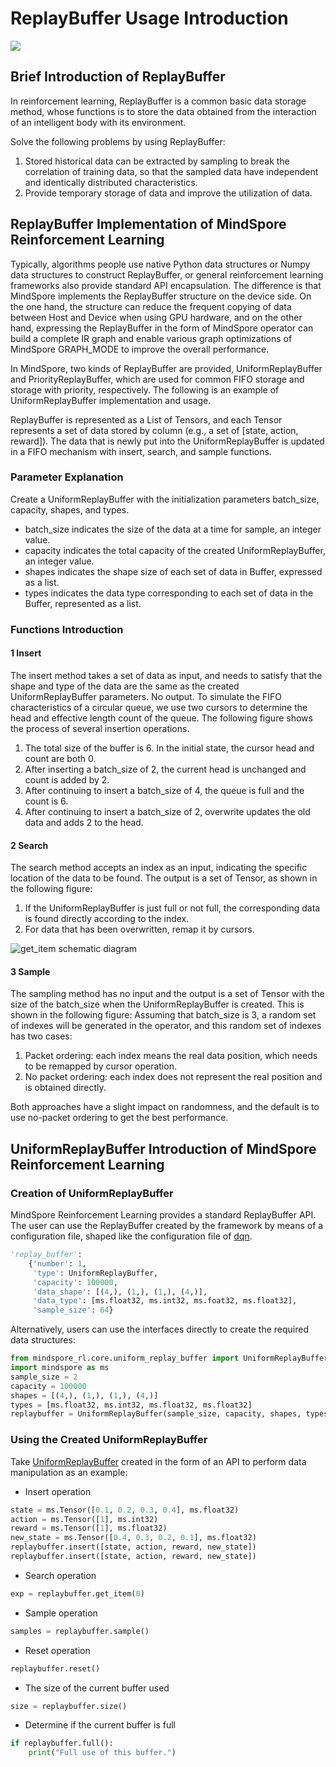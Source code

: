# ReplayBuffer Usage Introduction

<a href="https://gitee.com/mindspore/docs/blob/master/docs/reinforcement/docs/source_en/replaybuffer.md" target="_blank"><img src="https://mindspore-website.obs.cn-north-4.myhuaweicloud.com/website-images/master/resource/_static/logo_source_en.png"></a>

## Brief Introduction of ReplayBuffer

In reinforcement learning, ReplayBuffer is a common basic data storage method, whose functions is to store the data obtained from the interaction of an intelligent body with its environment.

Solve the following problems by using ReplayBuffer:

1. Stored historical data can be extracted by sampling to break the correlation of training data, so that the sampled data have independent and identically distributed characteristics.
2. Provide temporary storage of data and improve the utilization of data.

## ReplayBuffer Implementation of MindSpore Reinforcement Learning

Typically, algorithms people use native Python data structures or Numpy data structures to construct ReplayBuffer, or general reinforcement learning frameworks also provide standard API encapsulation. The difference is that MindSpore implements the ReplayBuffer structure on the device side. On the one hand, the structure can reduce the frequent copying of data between Host and Device when using GPU hardware, and on the other hand, expressing the ReplayBuffer in the form of MindSpore operator can build a complete IR graph and enable various graph optimizations of MindSpore GRAPH_MODE to improve the overall performance.

In MindSpore, two kinds of ReplayBuffer are provided, UniformReplayBuffer and PriorityReplayBuffer, which are used for common FIFO storage and storage with priority, respectively. The following is an example of UniformReplayBuffer implementation and usage.

ReplayBuffer is represented as a List of Tensors, and each Tensor represents a set of data stored by column (e.g., a set of [state, action, reward]). The data that is newly put into the UniformReplayBuffer is updated in a FIFO mechanism with insert, search, and sample functions.

### Parameter Explanation

Create a UniformReplayBuffer with the initialization parameters batch_size, capacity, shapes, and types.

* batch_size indicates the size of the data at a time for sample, an integer value.
* capacity indicates the total capacity of the created UniformReplayBuffer, an integer value.
* shapes indicates the shape size of each set of data in Buffer, expressed as a list.
* types indicates the data type corresponding to each set of data in the Buffer, represented as a list.

### Functions Introduction

#### 1 Insert

The insert method takes a set of data as input, and needs to satisfy that the shape and type of the data are the same as the created UniformReplayBuffer parameters. No output.
To simulate the FIFO characteristics of a circular queue, we use two cursors to determine the head and effective length count of the queue. The following figure shows the process of several insertion operations.

1. The total size of the buffer is 6. In the initial state, the cursor head and count are both 0.
2. After inserting a batch_size of 2, the current head is unchanged and count is added by 2.
3. After continuing to insert a batch_size of 4, the queue is full and the count is 6.
4. After continuing to insert a batch_size of 2, overwrite updates the old data and adds 2 to the head.

#### 2 Search

The search method accepts an index as an input, indicating the specific location of the data to be found. The output is a set of Tensor, as shown in the following figure:

1. If the UniformReplayBuffer is just full or not full, the corresponding data is found directly according to the index.
2. For data that has been overwritten, remap it by cursors.

![get_item schematic diagram](https://gitee.com/mindspore/docs/blob/master/docs/reinforcement/docs/source_zh_cn/images/get.png)

#### 3 Sample

The sampling method has no input and the output is a set of Tensor with the size of the batch_size when the UniformReplayBuffer is created. This is shown in the following figure:
Assuming that batch_size is 3, a random set of indexes will be generated in the operator, and this random set of indexes has two cases:

1. Packet ordering: each index means the real data position, which needs to be remapped by cursor operation.
2. No packet ordering: each index does not represent the real position and is obtained directly.

Both approaches have a slight impact on randomness, and the default is to use no-packet ordering to get the best performance.

## UniformReplayBuffer Introduction of MindSpore Reinforcement Learning

### Creation of UniformReplayBuffer

MindSpore Reinforcement Learning provides a standard ReplayBuffer API. The user can use the ReplayBuffer created by the framework by means of a configuration file, shaped like the configuration file of [dqn](https://gitee.com/mindspore/reinforcement/blob/master/mindspore_rl/algorithm/dqn/config.py).

```python
'replay_buffer':
    {'number': 1,
     'type': UniformReplayBuffer,
     'capacity': 100000,
     'data_shape': [(4,), (1,), (1,), (4,)],
     'data_type': [ms.float32, ms.int32, ms.foat32, ms.float32],
     'sample_size': 64}
```

Alternatively, users can use the interfaces directly to create the required data structures:

```python
from mindspore_rl.core.uniform_replay_buffer import UniformReplayBuffer
import mindspore as ms
sample_size = 2
capacity = 100000
shapes = [(4,), (1,), (1,), (4,)]
types = [ms.float32, ms.int32, ms.float32, ms.float32]
replaybuffer = UniformReplayBuffer(sample_size, capacity, shapes, types)
```

### Using the Created UniformReplayBuffer

Take [UniformReplayBuffer](https://gitee.com/mindspore/reinforcement/blob/master/mindspore_rl/core/uniform_replay_buffer.py) created in the form of an API to perform data manipulation as an example:

* Insert operation

```python
state = ms.Tensor([0.1, 0.2, 0.3, 0.4], ms.float32)
action = ms.Tensor([1], ms.int32)
reward = ms.Tensor([1], ms.float32)
new_state = ms.Tensor([0.4, 0.3, 0.2, 0.1], ms.float32)
replaybuffer.insert([state, action, reward, new_state])
replaybuffer.insert([state, action, reward, new_state])
```

* Search operation

```python
exp = replaybuffer.get_item(0)
```

* Sample operation

```python
samples = replaybuffer.sample()
```

* Reset operation

```python
replaybuffer.reset()
```

* The size of the current buffer used

```python
size = replaybuffer.size()
```

* Determine if the current buffer is full

```python
if replaybuffer.full():
    print("Full use of this buffer.")
```

